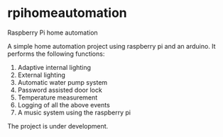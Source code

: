 rpihomeautomation
=================

Raspberry Pi home automation

A simple home automation project using raspberry pi and an arduino.
It performs the following functions:
1) Adaptive internal lighting
2) External lighting
3) Automatic water pump system
4) Password assisted door lock
5) Temperature measurement
6) Logging of all the above events
7) A music system using the raspberry pi


The project is under development.
